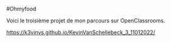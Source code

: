 #Ohmyfood

Voici le troisième projet de mon parcours sur OpenClassrooms.

https://k3vinvs.github.io/KevinVanSchellebeck_3_11012022/

